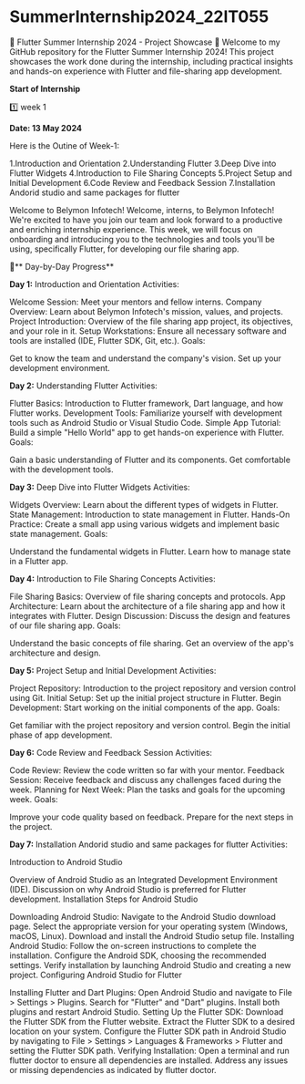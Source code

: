 # SummerInternship2024_22IT055
🌟 Flutter Summer Internship 2024 - Project Showcase 🌟
Welcome to my GitHub repository for the Flutter Summer Internship 2024! This project showcases the work done during the internship, including practical insights and hands-on experience with Flutter and file-sharing app development.

**Start of Internship**

1️⃣ week 1

**Date: 13 May 2024**

Here is the Outine of Week-1:

1.Introduction and Orientation
2.Understanding Flutter
3.Deep Dive into Flutter Widgets
4.Introduction to File Sharing Concepts
5.Project Setup and Initial Development
6.Code Review and Feedback Session
7.Installation Andorid studio and same packages for flutter

Welcome to Belymon Infotech!
Welcome, interns, to Belymon Infotech! We're excited to have you join our team and look forward to a productive and enriching internship experience. This week, we will focus on onboarding and introducing you to the technologies and tools you'll be using, specifically Flutter, for developing our file sharing app.

📝** Day-by-Day Progress**

**Day 1:** Introduction and Orientation
Activities:

Welcome Session: Meet your mentors and fellow interns.
Company Overview: Learn about Belymon Infotech's mission, values, and projects.
Project Introduction: Overview of the file sharing app project, its objectives, and your role in it.
Setup Workstations: Ensure all necessary software and tools are installed (IDE, Flutter SDK, Git, etc.).
Goals:

Get to know the team and understand the company's vision.
Set up your development environment.

**Day 2:** Understanding Flutter
Activities:

Flutter Basics: Introduction to Flutter framework, Dart language, and how Flutter works.
Development Tools: Familiarize yourself with development tools such as Android Studio or Visual Studio Code.
Simple App Tutorial: Build a simple "Hello World" app to get hands-on experience with Flutter.
Goals:

Gain a basic understanding of Flutter and its components.
Get comfortable with the development tools.

**Day 3:** Deep Dive into Flutter Widgets
Activities:

Widgets Overview: Learn about the different types of widgets in Flutter.
State Management: Introduction to state management in Flutter.
Hands-On Practice: Create a small app using various widgets and implement basic state management.
Goals:

Understand the fundamental widgets in Flutter.
Learn how to manage state in a Flutter app.

**Day 4:** Introduction to File Sharing Concepts
Activities:

File Sharing Basics: Overview of file sharing concepts and protocols.
App Architecture: Learn about the architecture of a file sharing app and how it integrates with Flutter.
Design Discussion: Discuss the design and features of our file sharing app.
Goals:

Understand the basic concepts of file sharing.
Get an overview of the app's architecture and design.

**Day 5:** Project Setup and Initial Development
Activities:

Project Repository: Introduction to the project repository and version control using Git.
Initial Setup: Set up the initial project structure in Flutter.
Begin Development: Start working on the initial components of the app.
Goals:

Get familiar with the project repository and version control.
Begin the initial phase of app development.

**Day 6:** Code Review and Feedback Session
Activities:

Code Review: Review the code written so far with your mentor.
Feedback Session: Receive feedback and discuss any challenges faced during the week.
Planning for Next Week: Plan the tasks and goals for the upcoming week.
Goals:

Improve your code quality based on feedback.
Prepare for the next steps in the project.

**Day 7:** Installation Andorid studio and same packages for flutter
Activities:

Introduction to Android Studio

Overview of Android Studio as an Integrated Development Environment (IDE).
Discussion on why Android Studio is preferred for Flutter development.
Installation Steps for Android Studio

Downloading Android Studio:
Navigate to the Android Studio download page.
Select the appropriate version for your operating system (Windows, macOS, Linux).
Download and install the Android Studio setup file.
Installing Android Studio:
Follow the on-screen instructions to complete the installation.
Configure the Android SDK, choosing the recommended settings.
Verify installation by launching Android Studio and creating a new project.
Configuring Android Studio for Flutter

Installing Flutter and Dart Plugins:
Open Android Studio and navigate to File > Settings > Plugins.
Search for "Flutter" and "Dart" plugins.
Install both plugins and restart Android Studio.
Setting Up the Flutter SDK:
Download the Flutter SDK from the Flutter website.
Extract the Flutter SDK to a desired location on your system.
Configure the Flutter SDK path in Android Studio by navigating to File > Settings > Languages & Frameworks > Flutter and setting the Flutter SDK path.
Verifying Installation:
Open a terminal and run flutter doctor to ensure all dependencies are installed.
Address any issues or missing dependencies as indicated by flutter doctor.

